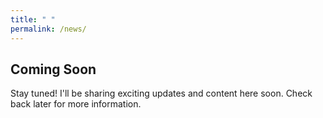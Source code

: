 ```yaml
--- 
title: " "
permalink: /news/
---
```


## Coming Soon

Stay tuned! I'll be sharing exciting updates and content here soon. Check back later for more information.